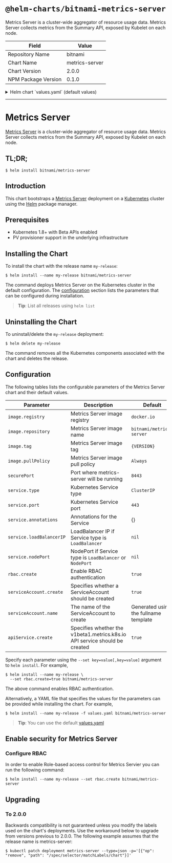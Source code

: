 # `@helm-charts/bitnami-metrics-server`

Metrics Server is a cluster-wide aggregator of resource usage data. Metrics Server collects metrics from the Summary API, exposed by Kubelet on each node.

| Field               | Value          |
| ------------------- | -------------- |
| Repository Name     | bitnami        |
| Chart Name          | metrics-server |
| Chart Version       | 2.0.0          |
| NPM Package Version | 0.1.0          |

<details>

<summary>Helm chart `values.yaml` (default values)</summary>

```yaml
## Bitnami Metrics Server image version
## ref: https://hub.docker.com/r/bitnami/metrics-server/tags/
##
image:
  registry: docker.io
  repository: bitnami/metrics-server
  tag: 0.2.1
  ## Specify a imagePullPolicy
  ## Defaults to 'Always' if image tag is 'latest', else set to 'IfNotPresent'
  ## ref: http://kubernetes.io/docs/user-guide/images/#pre-pulling-images
  ##
  pullPolicy: Always

rbac:
  # Specifies whether RBAC resources should be created
  create: true

serviceAccount:
  # Specifies whether a ServiceAccount should be created
  create: true
  # The name of the ServiceAccount to use.
  # If not set and create is true, a name is generated using the fullname template
  name:

apiService:
  # Specifies if the v1beta1.metrics.k8s.io API service should be created.
  #
  # If you disable API service creation you have to
  # manage it outside of this chart for e.g horizontal pod autoscaling to
  # work with this release.
  create: true

## Specify the secure port where metrics-server will be running
##
securePort: 8443

service:
  type: ClusterIP
  port: 443
  ## Specify the nodePort value for the LoadBalancer and NodePort service types.
  ## ref: https://kubernetes.io/docs/concepts/services-networking/service/#type-nodeport
  ##
  # nodePort:
  ## Provide any additional annotations which may be required. This can be used to
  ## set the LoadBalancer service type to internal only.
  ## ref: https://kubernetes.io/docs/concepts/services-networking/service/#internal-load-balancer
  ##
  annotations: {}
  # loadBalancerIP:
```

</details>

---

# Metrics Server

[Metrics Server](https://github.com/kubernetes-incubator/metrics-server) is a cluster-wide aggregator of resource usage data. Metrics Server collects metrics from the Summary API, exposed by Kubelet on each node.

## TL;DR;

```console
$ helm install bitnami/metrics-server
```

## Introduction

This chart bootstraps a [Metrics Server](https://github.com/bitnami/bitnami-docker-metrics-server) deployment on a [Kubernetes](http://kubernetes.io) cluster using the [Helm](https://helm.sh) package manager.

## Prerequisites

- Kubernetes 1.8+ with Beta APIs enabled
- PV provisioner support in the underlying infrastructure

## Installing the Chart

To install the chart with the release name `my-release`:

```console
$ helm install --name my-release bitnami/metrics-server
```

The command deploys Metrics Server on the Kubernetes cluster in the default configuration. The [configuration](#configuration) section lists the parameters that can be configured during installation.

> **Tip**: List all releases using `helm list`

## Uninstalling the Chart

To uninstall/delete the `my-release` deployment:

```console
$ helm delete my-release
```

The command removes all the Kubernetes components associated with the chart and deletes the release.

## Configuration

The following tables lists the configurable parameters of the Metrics Server chart and their default values.

| Parameter                | Description                                                                | Default                               |
| ------------------------ | -------------------------------------------------------------------------- | ------------------------------------- |
| `image.registry`         | Metrics Server image registry                                              | `docker.io`                           |
| `image.repository`       | Metrics Server image name                                                  | `bitnami/metrics-server`              |
| `image.tag`              | Metrics Server image tag                                                   | `{VERSION}`                           |
| `image.pullPolicy`       | Metrics Server image pull policy                                           | `Always`                              |
| `securePort`             | Port where metrics-server will be running                                  | `8443`                                |
| `service.type`           | Kubernetes Service type                                                    | `ClusterIP`                           |
| `service.port`           | Kubernetes Service port                                                    | `443`                                 |
| `service.annotations`    | Annotations for the Service                                                | {}                                    |
| `service.loadBalancerIP` | LoadBalancer IP if Service type is `LoadBalancer`                          | `nil`                                 |
| `service.nodePort`       | NodePort if Service type is `LoadBalancer` or `NodePort`                   | `nil`                                 |
| `rbac.create`            | Enable RBAC authentication                                                 | `true`                                |
| `serviceAccount.create`  | Specifies whether a ServiceAccount should be created                       | `true`                                |
| `serviceAccount.name`    | The name of the ServiceAccount to create                                   | Generated using the fullname template |
| `apiService.create`      | Specifies whether the v1beta1.metrics.k8s.io API service should be created | `true`                                |

Specify each parameter using the `--set key=value[,key=value]` argument to `helm install`. For example,

```console
$ helm install --name my-release \
  --set rbac.create=true bitnami/metrics-server
```

The above command enables RBAC authentication.

Alternatively, a YAML file that specifies the values for the parameters can be provided while installing the chart. For example,

```console
$ helm install --name my-release -f values.yaml bitnami/metrics-server
```

> **Tip**: You can use the default [values.yaml](values.yaml)

## Enable security for Metrics Server

### Configure RBAC

In order to enable Role-based access control for Metrics Servier you can run the following command:

```console
$ helm install --name my-release --set rbac.create bitnami/metrics-server
```

## Upgrading

### To 2.0.0

Backwards compatibility is not guaranteed unless you modify the labels used on the chart's deployments.
Use the workaround below to upgrade from versions previous to 2.0.0. The following example assumes that the release name is metrics-server:

```console
$ kubectl patch deployment metrics-server --type=json -p='[{"op": "remove", "path": "/spec/selector/matchLabels/chart"}]'
```
